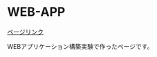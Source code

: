 # WEB-APP

<a href="https://webapp.massyu.net" target="_blank">ページリンク</a>

WEBアプリケーション構築実験で作ったページです。  
